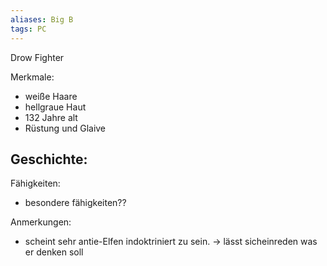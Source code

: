 ```yaml
---
aliases: Big B
tags: PC
---
```


Drow
Fighter

Merkmale:
- weiße Haare
- hellgraue Haut
- 132 Jahre alt
- Rüstung und Glaive

Geschichte:
- 


Fähigkeiten:
- besondere fähigkeiten??

Anmerkungen:
- scheint sehr antie-Elfen indoktriniert zu sein. -> lässt sicheinreden was er denken soll
